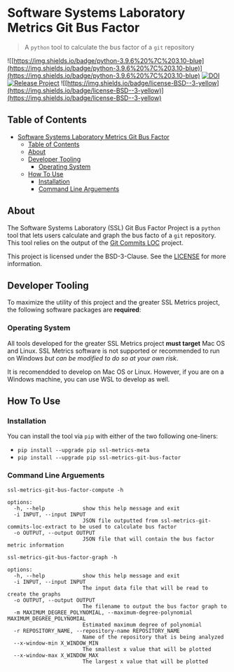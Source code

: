 # Software Systems Laboratory Metrics Git Bus Factor

> A `python` tool to calculate the bus factor of a `git` repository

![[https://img.shields.io/badge/python-3.9.6%20%7C%203.10-blue](https://img.shields.io/badge/python-3.9.6%20%7C%203.10-blue)](https://img.shields.io/badge/python-3.9.6%20%7C%203.10-blue)
[![DOI](https://zenodo.org/badge/407346377.svg)](https://zenodo.org/badge/latestdoi/407346377)
[![Release Project](https://github.com/SoftwareSystemsLaboratory/ssl-metrics-git-bus-factor/actions/workflows/release.yml/badge.svg?branch=main)](https://github.com/SoftwareSystemsLaboratory/ssl-metrics-git-bus-factor/actions/workflows/release.yml)
![[https://img.shields.io/badge/license-BSD--3-yellow](https://img.shields.io/badge/license-BSD--3-yellow)](https://img.shields.io/badge/license-BSD--3-yellow)

## Table of Contents

- [Software Systems Laboratory Metrics Git Bus Factor](#software-systems-laboratory-metrics-git-bus-factor)
  - [Table of Contents](#table-of-contents)
  - [About](#about)
  - [Developer Tooling](#developer-tooling)
    - [Operating System](#operating-system)
  - [How To Use](#how-to-use)
    - [Installation](#installation)
    - [Command Line Arguements](#command-line-arguements)

## About

The Software Systems Laboratory (SSL) Git Bus Factor Project is a `python` tool that lets users calculate and graph the bus facto of a `git` repository. This tool relies on the output of the [Git Commits LOC](https://github.com/SoftwareSystemsLaboratory/ssl-metrics-git-commits-loc) project.

This project is licensed under the BSD-3-Clause. See the [LICENSE](LICENSE) for more information.

## Developer Tooling

To maximize the utility of this project and the greater SSL Metrics project, the following software packages are **required**:

### Operating System

All tools developed for the greater SSL Metrics project **must target** Mac OS and Linux. SSL Metrics software is not supported or recommended to run on Windows *but can be modified to do so at your own risk*.

It is recomendded to develop on Mac OS or Linux. However, if you are on a Windows machine, you can use WSL to develop as well.

## How To Use

### Installation

You can install the tool via `pip` with either of the two following one-liners:

- `pip install --upgrade pip ssl-metrics-meta`
- `pip install --upgrade pip ssl-metrics-git-bus-factor`

### Command Line Arguements

`ssl-metrics-git-bus-factor-compute -h`

```shell
options:
  -h, --help            show this help message and exit
  -i INPUT, --input INPUT
                        JSON file outputted from ssl-metrics-git-commits-loc-extract to be used to calculate bus factor
  -o OUTPUT, --output OUTPUT
                        JSON file that will contain the bus factor metric information
```

`ssl-metrics-git-bus-factor-graph -h`

```shell
options:
  -h, --help            show this help message and exit
  -i INPUT, --input INPUT
                        The input data file that will be read to create the graphs
  -o OUTPUT, --output OUTPUT
                        The filename to output the bus factor graph to
  -m MAXIMUM_DEGREE_POLYNOMIAL, --maximum-degree-polynomial MAXIMUM_DEGREE_POLYNOMIAL
                        Estimated maximum degree of polynomial
  -r REPOSITORY_NAME, --repository-name REPOSITORY_NAME
                        Name of the repository that is being analyzed
  --x-window-min X_WINDOW_MIN
                        The smallest x value that will be plotted
  --x-window-max X_WINDOW_MAX
                        The largest x value that will be plotted
```
